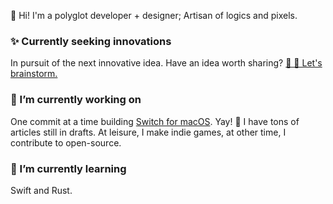 <!--
**ahkohd/ahkohd** is a ✨ _special_ ✨ repository because its `README.md` (this file) appears on your GitHub profile.

Here are some ideas to get you started:

- 🔭 I’m currently working on ...
- 🌱 I’m currently learning ...
- 👯 I’m looking to collaborate on ...
- 🤔 I’m looking for help with ...
- 💬 Ask me about ...
- 📫 How to reach me: ...
- 😄 Pronouns: ...
- ⚡ Fun fact: ...
-->

👋 Hi! I'm a polyglot developer + designer; Artisan of logics and pixels.

### ✨ Currently seeking innovations
In pursuit of the next innovative idea. Have an idea worth sharing? [💬 🤔 Let's brainstorm.](https://twitter.com/messages/compose?recipient_id=2212463825&text=Hello%2C%20world!)

### 🔭 I’m currently working on
One commit at a time building [Switch for macOS](https://get-switch.app). Yay! 🤕 I have tons of articles still in drafts.
At leisure, I make indie games, at other time, I contribute to open-source.

### 🌱 I’m currently learning
Swift and Rust.
